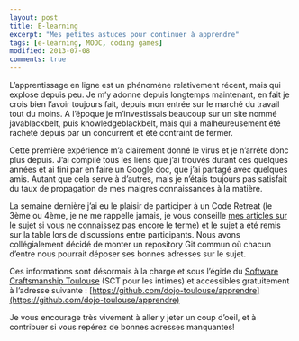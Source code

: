 ```yaml
---
layout: post
title: E-learning
excerpt: "Mes petites astuces pour continuer à apprendre"
tags: [e-learning, MOOC, coding games]
modified: 2013-07-08
comments: true
---
```


L’apprentissage en ligne est un phénomène relativement récent, mais qui explose depuis peu. Je m’y adonne depuis longtemps maintenant, en fait je crois bien l’avoir toujours fait, depuis mon entrée sur le marché du travail tout du moins. A l’époque je m’investissais beaucoup sur un site nommé javablackbelt, puis knowledgeblackbelt, mais qui a malheureusement été racheté depuis par un concurrent et été contraint de fermer.

Cette première expérience m’a clairement donné le virus et je n’arrête donc plus depuis. J’ai compilé tous les liens que j’ai trouvés durant ces quelques années et ai fini par en faire un Google doc, que j’ai partagé avec quelques amis. Autant que cela serve à d’autres, mais je n’étais toujours pas satisfait du taux de propagation de mes maigres connaissances à la matière.

La semaine dernière j’ai eu le plaisir de participer à un Code Retreat (le 3ème ou 4ème, je ne me rappelle jamais, je vous conseille [mes articles sur le sujet](code-retreat-2011) si vous ne connaissez pas encore le terme) et le sujet a été remis sur la table lors de discussions entre participants. Nous avons collégialement décidé de monter un repository Git commun où chacun d’entre nous pourrait déposer ses bonnes adresses sur le sujet.

Ces informations sont désormais à la charge et sous l’égide du [Software Craftsmanship Toulouse](https://groups.google.com/forum/#!forum/software-craftsmanship-toulouse) (SCT pour les intimes)  et accessibles gratuitement à l’adresse suivante : [https://github.com/dojo-toulouse/apprendre](https://github.com/dojo-toulouse/apprendre)

Je vous encourage très vivement à aller y jeter un coup d’oeil, et à contribuer si vous repérez de bonnes adresses manquantes!